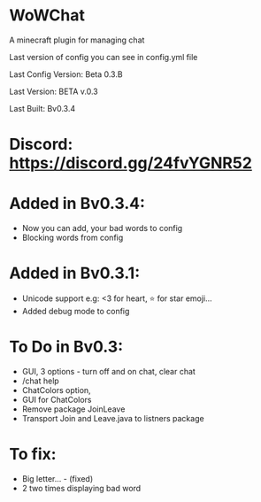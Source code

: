 # WoWChat
A minecraft plugin for managing chat

Last version of config you can see in config.yml file <p> <p>
Last Config Version: Beta 0.3.B<p>
Last Version: BETA v.0.3<p>
Last Built: Bv0.3.4
# Discord: https://discord.gg/24fvYGNR52
 
# Added in Bv0.3.4: 
- Now you can add, your bad words to config
- Blocking words from config
# Added in Bv0.3.1:
- Unicode support e.g: <3 for heart, :star: for star emoji... 
- Added debug mode to config
# To Do in Bv0.3:
- GUI, 3 options - turn off and on chat, clear chat
- /chat help
- ChatColors option,
- GUI for ChatColors
- Remove package JoinLeave
- Transport Join and Leave.java to listners package
# To fix:
- Big letter... - (fixed)
- 2 two times displaying bad word








